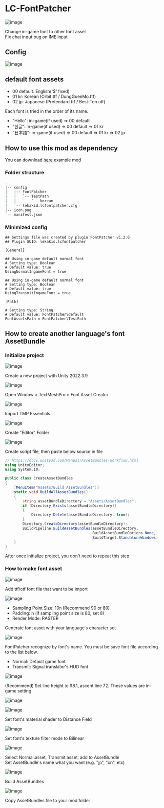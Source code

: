 # LC-FontPatcher

![image](https://github.com/lekakid/LC-FontPatcher/assets/1362809/c11faea3-9c86-495a-99d4-ed56742ecf66)

Change in-game font to other font asset  
Fix chat input bug on IME input

## Config

![image](https://github.com/lekakid/LC-FontPatcher/assets/1362809/ca6112ab-38f5-4386-aca8-60bd872bf367)

## default font assets

- 00 default: English('$' fixed)
- 01 kr: Korean (Orbit.ttf / DungGuenMo.ttf)
- 02 jp: Japanese (Pretendard.ttf / Best-Ten.otf)

Each font is tried in the order of its name.

- "Hello": in-game(if used) => 00 default
- "한글": in-game(if used) => 00 default => 01 kr
- "日本語": in-game(if used) => 00 default => 01 kr => 02 jp

## How to use this mod as dependency

You can download [here](https://github.com/lekakid/LC-FontPatcher/releases/latest/download/LeKAKiD-FontAssetExample-1.0.0.zip) example mod

### Folder structure

```bash
.
|-- config
|   |-- FontPatcher
|   |   `-- TestPath
|   |       `-- korean
|   `-- lekakid.lcfontpatcher.cfg
|-- icon.png
`-- manifest.json
```

### Minimized config

```Properties
## Settings file was created by plugin FontPatcher v1.2.0
## Plugin GUID: lekakid.lcfontpatcher

[General]

## Using in-game default normal font
# Setting type: Boolean
# Default value: true
UsingNormalIngameFont = true

## Using in-game default normal font
# Setting type: Boolean
# Default value: true
UsingTransmitIngameFont = true

[Path]

# Setting type: String
# Default value: FontPatcher\default
FontAssetsPath = FontPatcher\TestPath
```

## How to create another language's font AssetBundle

### Initialize project

![image](https://github.com/lekakid/LC-FontPatcher/assets/1362809/6475b6c9-37dc-47b1-a837-2461d505869e)

Create a new project with Unity 2022.3.9

![image](https://github.com/lekakid/LC-FontPatcher/assets/1362809/f9f126a2-ec7b-4632-b0fc-4e50658ccd16)

Open Window > TextMeshPro > Font Asset Creator

![image](https://github.com/lekakid/LC-FontPatcher/assets/1362809/f3942a57-be3b-4966-96a6-563a9756a934)

Import TMP Essentials

![image](https://github.com/lekakid/LC-FontPatcher/assets/1362809/945a98bc-5cbb-427e-a3e6-03167c6decfd)

Create "Editor" Folder

![image](https://github.com/lekakid/LC-FontPatcher/assets/1362809/466e8270-6bc7-4a41-99a3-410a3acdd943)

Create script file, then paste below source in file

```cs
// https://docs.unity3d.com/Manual/AssetBundles-Workflow.html
using UnityEditor;
using System.IO;

public class CreateAssetBundles
{
    [MenuItem("Assets/Build AssetBundles")]
    static void BuildAllAssetBundles()
    {
        string assetBundleDirectory = "Assets/AssetBundles";
        if (Directory.Exists(assetBundleDirectory))
        {
            Directory.Delete(assetBundleDirectory, true);
        }
        Directory.CreateDirectory(assetBundleDirectory);
        BuildPipeline.BuildAssetBundles(assetBundleDirectory,
                                        BuildAssetBundleOptions.None,
                                        BuildTarget.StandaloneWindows);
    }
}
```

After once initialize project, you don't need to repeat this step

### How to make font asset

![image](https://github.com/lekakid/LC-FontPatcher/assets/1362809/06739b1e-64ee-4d9c-81e9-4212b5a1895c)

Add ttf/otf font file that want to be import

![image](https://github.com/lekakid/LC-SignalTranslatorAligner/assets/1362809/e573005b-a4b3-4185-8c81-a69993fb5b87)

- Sampling Point Size: 10n (Recommend 90 or 80)
- Padding: n (if sampling point size is 80, set 8)
- Render Mode: RASTER

Generate font asset with your language's character set

![image](https://github.com/lekakid/LC-FontPatcher/assets/1362809/e509d526-af39-4ab3-b8c2-4420d73b048a)

FontPatcher recognize by font's name.
You must be save font file according to the list below.

- Normal: Default game font
- Transmit: Signal translator's HUD font

![image](https://github.com/lekakid/LC-FontPatcher/assets/1362809/ed204743-4926-4cd0-a8d3-fe97dcbb8046)

(Recommend) Set line height to 98.1, ascent line 72.
These values are in-game setting.

![image](https://github.com/lekakid/LC-FontPatcher/assets/1362809/c9f7b3e7-55d9-4d52-8cf8-deef54b69b28)

![image](https://github.com/lekakid/LC-FontPatcher/assets/1362809/bf54eb54-1540-4449-aa7b-6d68fe1fa536)

Set font's material shader to Distance Field

![image](https://github.com/lekakid/LC-FontPatcher/assets/1362809/6cc99b7d-081a-4643-999d-b1a24ccacd3d)

Set font's texture filter mode to Bilinear

![image](https://github.com/lekakid/LC-FontPatcher/assets/1362809/e613af8c-dfff-4775-8a7b-c0c3c8a93304)

Select Normal.asset, Transmit.asset, add to AssetBundle  
Set AssetBundle's name what you want (e.g. "jp", "cn", etc)

![image](https://github.com/lekakid/LC-FontPatcher/assets/1362809/e99c9ba1-17cb-4565-8b5f-6b5da9041ff1)

Build AssetBundles

![image](https://github.com/lekakid/LC-FontPatcher/assets/1362809/5e77314d-db60-4370-b2f2-7452f8d78ec6)

Copy AssetBundles file to your mod folder
